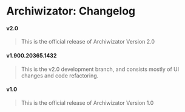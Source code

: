 ﻿# Archiwizator: Changelog

#### v2.0
> This is the official release of Archiwizator Version 2.0

#### v1.900.20365.1432
> This is the v2.0 development branch, and consists mostly of UI changes and code refactoring.

#### v1.0
> This is the official release of Archiwizator Version 1.0